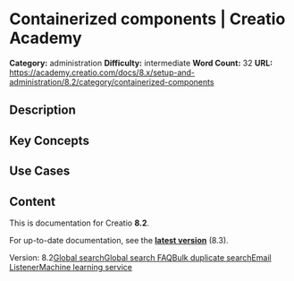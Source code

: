 # Сontainerized components | Creatio Academy

**Category:** administration **Difficulty:** intermediate **Word Count:** 32
**URL:**
https://academy.creatio.com/docs/8.x/setup-and-administration/8.2/category/сontainerized-components

## Description

## Key Concepts

## Use Cases

## Content

This is documentation for Creatio **8.2**.

For up-to-date documentation, see the
**[latest version](/docs/8.x/setup-and-administration/category/сontainerized-components)**
(8.3).

Version:
8.2[Global search](/docs/8.x/setup-and-administration/8.2/on-site-deployment/containerized-components/global-search)[Global search FAQ](/docs/8.x/setup-and-administration/8.2/on-site-deployment/containerized-components/global-search-and-deduplication-faq)[Bulk duplicate search](/docs/8.x/setup-and-administration/8.2/on-site-deployment/containerized-components/bulk-duplicate-search)[Email Listener](/docs/8.x/setup-and-administration/8.2/on-site-deployment/containerized-components/email-listener-synchronization-service)[Machine learning service](/docs/8.x/setup-and-administration/8.2/on-site-deployment/containerized-components/machine-learning-service)
